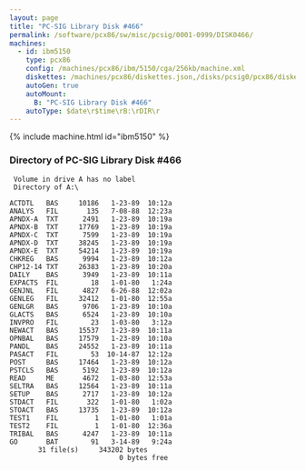 ```yaml
---
layout: page
title: "PC-SIG Library Disk #466"
permalink: /software/pcx86/sw/misc/pcsig/0001-0999/DISK0466/
machines:
  - id: ibm5150
    type: pcx86
    config: /machines/pcx86/ibm/5150/cga/256kb/machine.xml
    diskettes: /machines/pcx86/diskettes.json,/disks/pcsig0/pcx86/diskettes.json
    autoGen: true
    autoMount:
      B: "PC-SIG Library Disk #466"
    autoType: $date\r$time\rB:\rDIR\r
---
```


{% include machine.html id="ibm5150" %}

### Directory of PC-SIG Library Disk #466

     Volume in drive A has no label
     Directory of A:\

    ACTDTL   BAS     10186   1-23-89  10:12a
    ANALYS   FIL       135   7-08-88  12:23a
    APNDX-A  TXT      2491   1-23-89  10:19a
    APNDX-B  TXT     17769   1-23-89  10:19a
    APNDX-C  TXT      7599   1-23-89  10:19a
    APNDX-D  TXT     38245   1-23-89  10:19a
    APNDX-E  TXT     54214   1-23-89  10:19a
    CHKREG   BAS      9994   1-23-89  10:12a
    CHP12-14 TXT     26383   1-23-89  10:20a
    DAILY    BAS      3949   1-23-89  10:11a
    EXPACTS  FIL        18   1-01-80   1:24a
    GENJNL   FIL      4827   6-26-88  12:02a
    GENLEG   FIL     32412   1-01-80  12:55a
    GENLGR   BAS      9706   1-23-89  10:10a
    GLACTS   BAS      6524   1-23-89  10:10a
    INVPRO   FIL        23   1-03-80   3:12a
    NEWACT   BAS     15537   1-23-89  10:11a
    OPNBAL   BAS     17579   1-23-89  10:10a
    PANDL    BAS     24552   1-23-89  10:11a
    PASACT   FIL        53  10-14-87  12:12a
    POST     BAS     17464   1-23-89  10:12a
    PSTCLS   BAS      5192   1-23-89  10:12a
    READ     ME       4672   1-03-80  12:53a
    SELTRA   BAS     12564   1-23-89  10:11a
    SETUP    BAS      2717   1-23-89  10:12a
    STDACT   FIL       322   1-01-80   1:02a
    STOACT   BAS     13735   1-23-89  10:12a
    TEST1    FIL         1   1-01-80   1:01a
    TEST2    FIL         1   1-01-80  12:36a
    TRIBAL   BAS      4247   1-23-89  10:11a
    GO       BAT        91   3-14-89   9:24a
           31 file(s)     343202 bytes
                               0 bytes free
